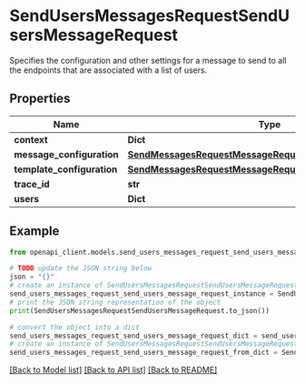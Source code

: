 # SendUsersMessagesRequestSendUsersMessageRequest

Specifies the configuration and other settings for a message to send to all the endpoints that are associated with a list of users.

## Properties

Name | Type | Description | Notes
------------ | ------------- | ------------- | -------------
**context** | **Dict** |  | [optional] 
**message_configuration** | [**SendMessagesRequestMessageRequestMessageConfiguration**](SendMessagesRequestMessageRequestMessageConfiguration.md) |  | [optional] 
**template_configuration** | [**SendMessagesRequestMessageRequestTemplateConfiguration**](SendMessagesRequestMessageRequestTemplateConfiguration.md) |  | [optional] 
**trace_id** | **str** |  | [optional] 
**users** | **Dict** |  | [optional] 

## Example

```python
from openapi_client.models.send_users_messages_request_send_users_message_request import SendUsersMessagesRequestSendUsersMessageRequest

# TODO update the JSON string below
json = "{}"
# create an instance of SendUsersMessagesRequestSendUsersMessageRequest from a JSON string
send_users_messages_request_send_users_message_request_instance = SendUsersMessagesRequestSendUsersMessageRequest.from_json(json)
# print the JSON string representation of the object
print(SendUsersMessagesRequestSendUsersMessageRequest.to_json())

# convert the object into a dict
send_users_messages_request_send_users_message_request_dict = send_users_messages_request_send_users_message_request_instance.to_dict()
# create an instance of SendUsersMessagesRequestSendUsersMessageRequest from a dict
send_users_messages_request_send_users_message_request_from_dict = SendUsersMessagesRequestSendUsersMessageRequest.from_dict(send_users_messages_request_send_users_message_request_dict)
```
[[Back to Model list]](../README.md#documentation-for-models) [[Back to API list]](../README.md#documentation-for-api-endpoints) [[Back to README]](../README.md)



